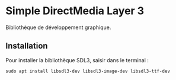 # Simple DirectMedia Layer 3

Bibliothèque de développement graphique.

## Installation

Pour installer la bibliothèque SDL3, saisir dans le terminal :

```
sudo apt install libsdl3-dev libsdl3-image-dev libsdl3-ttf-dev
```
